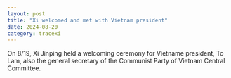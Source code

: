 ```yaml
---
layout: post
title: "Xi welcomed and met with Vietnam president"
date: 2024-08-20
category: tracexi
---
```


On 8/19, Xi Jinping held a welcoming ceremony for Vietname president, To Lam, also the general secretary of the Communist Party of Vietnam Central Committee.

